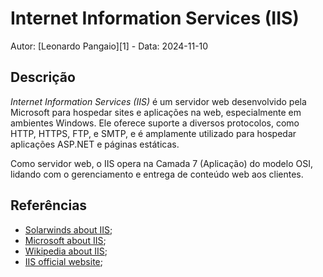 # Internet Information Services (IIS)

Autor: [Leonardo Pangaio][1] - Data: 2024-11-10

## Descrição

*Internet Information Services (IIS)* é um servidor web desenvolvido pela Microsoft para hospedar sites e aplicações na web, especialmente em ambientes Windows. Ele oferece suporte a diversos protocolos, como HTTP, HTTPS, FTP, e SMTP, e é amplamente utilizado para hospedar aplicações ASP.NET e páginas estáticas.

Como servidor web, o IIS opera na Camada 7 (Aplicação) do modelo OSI, lidando com o gerenciamento e entrega de conteúdo web aos clientes.

## Referências

- [Solarwinds about IIS](https://www.solarwinds.com/resources/it-glossary/iis-server);
- [Microsoft about IIS](https://learn.microsoft.com/en-us/iis/get-started/introduction-to-iis/iis-web-server-overview);
- [Wikipedia about IIS](https://en.wikipedia.org/wiki/Internet_Information_Services);
- [IIS official website](https://www.iis.net/);
